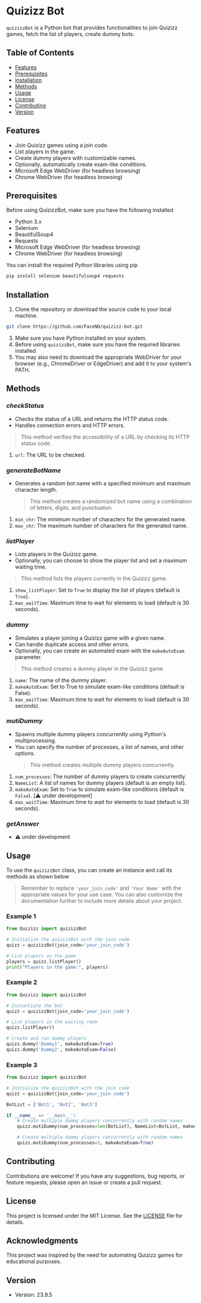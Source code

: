 # Quizizz Bot

`quizizzBot` is a Python bot that provides functionalities to join Quizizz games, fetch the list of players, create dummy bots.

## Table of Contents

- [Features](#features)
- [Prerequisites](#prerequisites)
- [Installation](#installation)
- [Methods](#methods)
- [Usage](#usage)
- [License](#license)
- [Contributing](#contributing)
- [Version](#version)

## Features

- Join Quizizz games using a join code.
- List players in the game.
- Create dummy players with customizable names.
- Optionally, automatically create exam-like conditions.
- Microsoft Edge WebDriver (for headless browsing)
- Chrome WebDriver (for headless browsing)

## Prerequisites

Before using QuizizzBot, make sure you have the following installed

- Python 3.x
- Selenium
- BeautifulSoup4
- Requests
- Microsoft Edge WebDriver (for headless browsing)
- Chrome WebDriver (for headless browsing)

You can install the required Python libraries using pip

```bash
pip install selenium beautifulsoup4 requests
```

## Installation

1. Clone the repository or download the source code to your local machine.

```bash
git clone https://github.com/FaceND/quizizz-bot.git
```

3. Make sure you have Python installed on your system.
4. Before using `quizizzBot`, make sure you have the required libraries installed
5. You may also need to download the appropriate WebDriver for your browser (e.g., ChromeDriver or EdgeDriver) and add it to your system's PATH.

## Methods

### _checkStatus_

- Checks the status of a URL and returns the HTTP status code.
- Handles connection errors and HTTP errors.

> This method verifies the accessibility of a URL by checking its HTTP status code.

1. `url`: The URL to be checked.

### _generateBotName_

- Generates a random bot name with a specified minimum and maximum character length.
  > This method creates a randomized bot name using a combination of letters, digits, and punctuation.

1. `min_chr`: The minimum number of characters for the generated name.
2. `max_chr`: The maximum number of characters for the generated name.

### _listPlayer_

- Lists players in the Quizizz game.
- Optionally, you can choose to show the player list and set a maximum waiting time.

> This method lists the players currently in the Quizizz game.

1. `show_listPlayer`: Set to `True` to display the list of players (default is `True`).
2. `max_waitTime`: Maximum time to wait for elements to load (default is 30 seconds).

### _dummy_

- Simulates a player joining a Quizizz game with a given name.
- Can handle duplicate access and other errors.
- Optionally, you can create an automated exam with the `makeAutoExam` parameter.

> This method creates a dummy player in the Quizizz game.

1. `name`: The name of the dummy player.
2. `makeAutoExam`: Set to True to simulate exam-like conditions (default is False).
3. `max_waitTime`: Maximum time to wait for elements to load (default is 30 seconds).

### _mutiDummy_

- Spawns multiple dummy players concurrently using Python's multiprocessing.
- You can specify the number of processes, a list of names, and other options.
  > This method creates multiple dummy players concurrently.

1. `num_processes`: The number of dummy players to create concurrently.
2. `NameList`: A list of names for dummy players (default is an empty list).
3. `makeAutoExam`: Set to `True` to simulate exam-like conditions (default is `False`). [:warning: under development]
4. `max_waitTime`: Maximum time to wait for elements to load (default is 30 seconds).

### _getAnswer_

- :warning: under development

## Usage

To use the `quizizzBot` class, you can create an instance and call its methods as shown below

> Remember to replace `'your_join_code'` and `'Your Name'` with the appropriate values for your use case. You can also customize the documentation further to include more details about your project.

### Example 1

```python
from Quizizz import quizizzBot

# Initialize the quizizzBot with the join code
quizz = quizizzBot(join_code='your_join_code')

# List players in the game
players = quizz.listPlayer()
print("Players in the game:", players)
```

### Example 2

```python
from Quizizz import quizizzBot

# Instantiate the bot
quizz = quizizzBot(join_code='your_join_code')

# List players in the waiting room
quizz.listPlayer()

# Create and run dummy players
quizz.dummy('Dummy1', makeAutoExam=True)
quizz.dummy('Dummy2', makeAutoExam=False)
```

### Example 3

```python
from Quizizz import quizizzBot

# Initialize the quizizzBot with the join code
quizz = quizizzBot(join_code='your_join_code')

BotList = ['Bot1', 'Bot2', 'Bot3']

if __name__ == '__main__':
    # Create multiple dummy players concurrently with random names
    quizz.mutiDummy(num_processes=len(BotList), NameList=BotList, makeAutoExam=True)

    # Create multiple dummy players concurrently with random names
    quizz.mutiDummy(num_processes=3, makeAutoExam=True)
```

## Contributing

Contributions are welcome! If you have any suggestions, bug reports, or feature requests, please open an issue or create a pull request.

## License

This project is licensed under the MIT License. See the [LICENSE](LICENSE) file for details.

## Acknowledgments

This project was inspired by the need for automating Quizizz games for educational purposes.

## Version

- Version: 23.9.5
